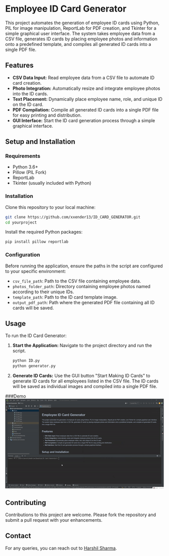 
# Employee ID Card Generator

This project automates the generation of employee ID cards using Python, PIL for image manipulation, ReportLab for PDF creation, and Tkinter for a simple graphical user interface. The system takes employee data from a CSV file, generates ID cards by placing employee photos and information onto a predefined template, and compiles all generated ID cards into a single PDF file.

## Features

- **CSV Data Input:** Read employee data from a CSV file to automate ID card creation.
- **Photo Integration:** Automatically resize and integrate employee photos into the ID cards.
- **Text Placement:** Dynamically place employee name, role, and unique ID on the ID card.
- **PDF Compilation:** Compile all generated ID cards into a single PDF file for easy printing and distribution.
- **GUI Interface:** Start the ID card generation process through a simple graphical interface.

## Setup and Installation

### Requirements

- Python 3.6+
- Pillow (PIL Fork)
- ReportLab
- Tkinter (usually included with Python)

### Installation

Clone this repository to your local machine:

```bash
git clone https://github.com/xxender13/ID_CARD_GENERATOR.git
cd yourproject
```

Install the required Python packages:

```bash
pip install pillow reportlab
```

### Configuration

Before running the application, ensure the paths in the script are configured to your specific environment:

- `csv_file_path`: Path to the CSV file containing employee data.
- `photos_folder_path`: Directory containing employee photos named according to their unique IDs.
- `template_path`: Path to the ID card template image.
- `output_pdf_path`: Path where the generated PDF file containing all ID cards will be saved.

## Usage

To run the ID Card Generator:

1. **Start the Application:**
   Navigate to the project directory and run the script.
   ```bash
   python ID.py
   python generator.py
   ```
2. **Generate ID Cards:**
   Use the GUI button "Start Making ID Cards" to generate ID cards for all employees listed in the CSV file. The ID cards will be saved as individual images and compiled into a single PDF file.


###Demo
![ID Card Generation Process](https://github.com/xxender13/ID_CARD_GENERATOR/blob/main/Demo.gif?raw=true)

## Contributing

Contributions to this project are welcome. Please fork the repository and submit a pull request with your enhancements.

## Contact

For any queries, you can reach out to [Harshil Sharma](harshil.sharma@slu.edu).
```
